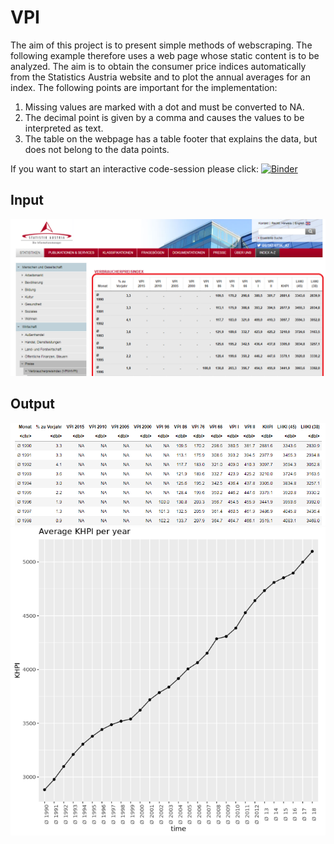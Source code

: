 # VPI

The aim of this project is to present simple methods of webscraping. The following example therefore uses a web page whose static content is to be analyzed. The aim is to obtain the consumer price indices automatically from the Statistics Austria website and to plot the annual averages for an index. The following points are important for the implementation: 

1. Missing values are marked with a dot and must be converted to NA.
2. The decimal point is given by a comma and causes the values to be interpreted as text.
3. The table on the webpage has a table footer that explains the data, but does not belong to the data points. 

If you want to start an interactive code-session please click:  [![Binder](https://mybinder.org/badge_logo.svg)](https://mybinder.org/v2/gh/smalldatascience/VPI/master?filepath=VPI.ipynb)
## Input 
![picture of the source webpage](pictures/webpage_input.png?raw=true "Input")

## Output 
![output table](pictures/final_table.png?raw=true "Input")
![output graph](pictures/graph_KHPI.png?raw=true "Input")



